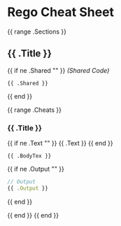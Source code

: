 # Rego Cheat Sheet

{{ range .Sections }}
## {{ .Title }}

{{ if ne .Shared "" }}
_(Shared Code)_
```rego
{{ .Shared }}
```
{{ end }}

{{ range .Cheats }}
### {{ .Title }}

{{ if ne .Text "" }}
{{ .Text }}
{{ end }}

```rego
{{ .BodyTex }}
```

{{ if ne .Output "" }}
```javascript
// Output
{{ .Output }}
```
{{ end }}

{{ end }}
{{ end }}

